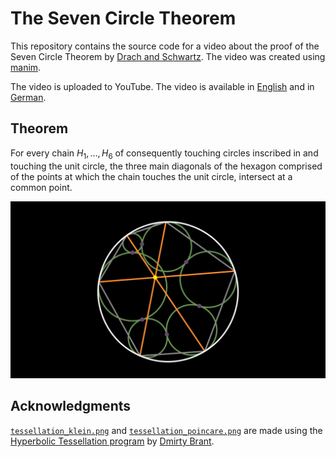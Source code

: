 # The Seven Circle Theorem

This repository contains the source code for a video about the proof of the Seven Circle Theorem by [Drach and Schwartz](https://arxiv.org/pdf/1911.00161.pdf).
The video was created using [manim](https://github.com/ManimCommunity/manim).

The video is uploaded to YouTube. The video is available in [English](https://youtu.be/m9v0h2ibYpo) and in [German](https://youtu.be/flR3e5Cc2G4).

## Theorem 
For every chain $H_1, \ldots, H_6$ of consequently touching circles inscribed in and touching the unit circle, the three main diagonals of the hexagon comprised of the points at which the chain touches the unit circle, intersect at a common point.

[![The Seven Circle Theorem](thumbnail.png)](https://youtu.be/m9v0h2ibYpo)

## Acknowledgments

[`tessellation_klein.png`](tessellation_klein.png) and [`tessellation_poincare.png`](tessellation_poincare.png) are made using the [Hyperbolic Tessellation program](https://dmitrybrant.com/2007/01/24/hyperbolic-tessellations) by [Dmirty Brant](https://github.com/dbrant).